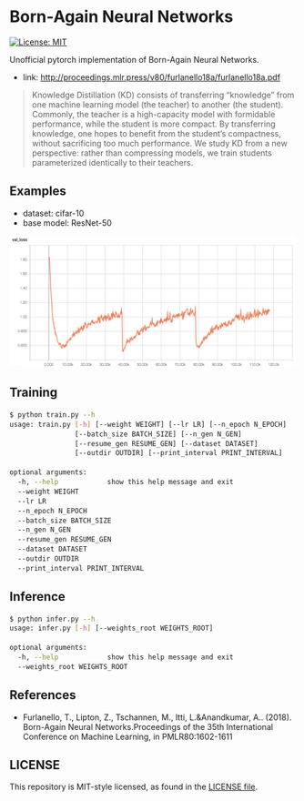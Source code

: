 # Born-Again Neural Networks
[![License: MIT](https://img.shields.io/badge/License-MIT-blue.svg)](https://opensource.org/licenses/MIT)


Unofficial pytorch implementation of Born-Again Neural Networks.

* link: http://proceedings.mlr.press/v80/furlanello18a/furlanello18a.pdf

> Knowledge Distillation (KD) consists of transferring
“knowledge” from one machine learning
model (the teacher) to another (the student).
Commonly, the teacher is a high-capacity model
with formidable performance, while the student
is more compact. By transferring knowledge,
one hopes to benefit from the student’s compactness,
without sacrificing too much performance.
We study KD from a new perspective:
rather than compressing models, we train students
parameterized identically to their teachers.

## Examples
* dataset: cifar-10
* base model: ResNet-50

![example](images/resnet50_cifar10.png)


## Training
```bash
$ python train.py --h
usage: train.py [-h] [--weight WEIGHT] [--lr LR] [--n_epoch N_EPOCH]
                [--batch_size BATCH_SIZE] [--n_gen N_GEN]
                [--resume_gen RESUME_GEN] [--dataset DATASET]
                [--outdir OUTDIR] [--print_interval PRINT_INTERVAL]

optional arguments:
  -h, --help            show this help message and exit
  --weight WEIGHT
  --lr LR
  --n_epoch N_EPOCH
  --batch_size BATCH_SIZE
  --n_gen N_GEN
  --resume_gen RESUME_GEN
  --dataset DATASET
  --outdir OUTDIR
  --print_interval PRINT_INTERVAL
```

## Inference

```bash
$ python infer.py --h
usage: infer.py [-h] [--weights_root WEIGHTS_ROOT]

optional arguments:
  -h, --help            show this help message and exit
  --weights_root WEIGHTS_ROOT
```

## References
* Furlanello, T., Lipton, Z., Tschannen, M., Itti, L.&Anandkumar, A.. (2018). Born-Again Neural Networks.Proceedings of the 35th International Conference on Machine Learning, in PMLR80:1602-1611

## LICENSE
This repository is MIT-style licensed, as found in the [LICENSE file](./LICENSE).
